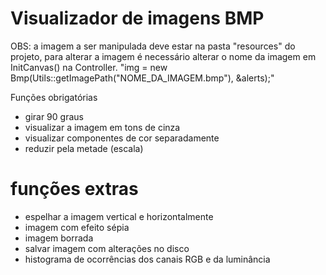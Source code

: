 # Visualizador de imagens BMP

OBS: a imagem a ser manipulada deve estar na pasta "resources" do projeto, para alterar a imagem é necessário
alterar o nome da imagem em InitCanvas() na Controller.
"img = new Bmp(Utils::getImagePath("NOME_DA_IMAGEM.bmp"), &alerts);"

Funções obrigatórias
- girar 90 graus
- visualizar a imagem em tons de cinza
- visualizar componentes de cor separadamente
- reduzir pela metade (escala)

# funções extras
- espelhar a imagem vertical e horizontalmente
- imagem com efeito sépia
- imagem borrada
- salvar imagem com alterações no disco
- histograma de ocorrências dos canais RGB e da luminância
